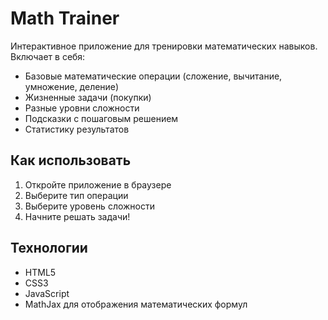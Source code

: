 # Math Trainer

Интерактивное приложение для тренировки математических навыков. Включает в себя:
- Базовые математические операции (сложение, вычитание, умножение, деление)
- Жизненные задачи (покупки)
- Разные уровни сложности
- Подсказки с пошаговым решением
- Статистику результатов

## Как использовать
1. Откройте приложение в браузере
2. Выберите тип операции
3. Выберите уровень сложности
4. Начните решать задачи!

## Технологии
- HTML5
- CSS3
- JavaScript
- MathJax для отображения математических формул 